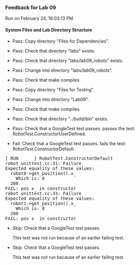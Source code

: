 ### Feedback for Lab 09

Run on February 24, 16:03:13 PM.


#### System Files and Lab Directory Structure

+ Pass: Copy directory "Files for Dependencies".



+ Pass: Check that directory "labs" exists.

+ Pass: Check that directory "labs/lab09_robots" exists.

+ Pass: Change into directory "labs/lab09_robots".

+ Pass: Check that make compiles.



+ Pass: Copy directory "Files for Testing".



+ Pass: Change into directory "Lab09".

+ Pass: Check that make compiles.



+ Pass: Check that directory "../build/bin" exists.

+ Pass: Check that a GoogleTest test passes.
    passes the test: RobotTest.ConstructorUserDefined.



+ Fail: Check that a GoogleTest test passes.
    fails the test: RobotTest.ConstructorDefault.
<pre>
[ RUN      ] RobotTest.ConstructorDefault
robot_unittest.cc:31: Failure
Expected equality of these values:
  robot0->get_position().x_
    Which is: 0
  200
FAIL: pos x_ in constructor
robot_unittest.cc:33: Failure
Expected equality of these values:
  robot1->get_position().x_
    Which is: 0
  200
FAIL: pos x_ in constructor</pre>



+ Skip: Check that a GoogleTest test passes.

  This test was not run because of an earlier failing test.

+ Skip: Check that a GoogleTest test passes.

  This test was not run because of an earlier failing test.

